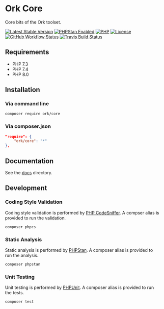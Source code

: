 # Ork Core

Core bits of the Ork toolset.

[![Latest Stable Version](https://img.shields.io/packagist/v/ork/core.svg?style=flat)](https://packagist.org/packages/ork/core)
[![PHPStan Enabled](https://img.shields.io/badge/PHPStan-max-brightgreen.svg?style=flat)](https://github.com/phpstan/phpstan)
[![PHP](https://img.shields.io/packagist/php-v/ork/core.svg?style=flat)](http://php.net)
[![License](https://img.shields.io/github/license/AlexHowansky/ork-core.svg?style=flat)](https://github.com/AlexHowansky/ork-core/blob/master/LICENSE)
[![GitHub Workflow Status](https://img.shields.io/github/workflow/status/AlexHowansky/ork-core/tests?style=flat&label=workflow)](https://github.com/AlexHowansky/ork-core/actions?query=workflow%3Atests)
[![Travis Build Status](https://img.shields.io/travis/AlexHowansky/ork-core/master.svg?style=flat&label=Travis)](https://secure.travis-ci.org/AlexHowansky/ork-core)

## Requirements

* PHP 7.3
* PHP 7.4
* PHP 8.0

## Installation

### Via command line

```bash
composer require ork/core
```

### Via composer.json

```json
"require": {
    "ork/core": "*"
},
```

## Documentation

See the [docs](docs/Index.md) directory.

## Development

### Coding Style Validation

Coding style validation is performed by [PHP CodeSniffer](https://github.com/squizlabs/PHP_CodeSniffer).
A compser alias is provided to run the validation.

```bash
composer phpcs
```

### Static Analysis

Static analysis is performed by [PHPStan](https://github.com/phpstan/phpstan).
A composer alias is provided to run the analysis.

```bash
composer phpstan
```

### Unit Testing

Unit testing is performed by [PHPUnit](https://github.com/sebastianbergmann/phpunit).
A composer alias is provided to run the tests.

```bash
composer test
```

